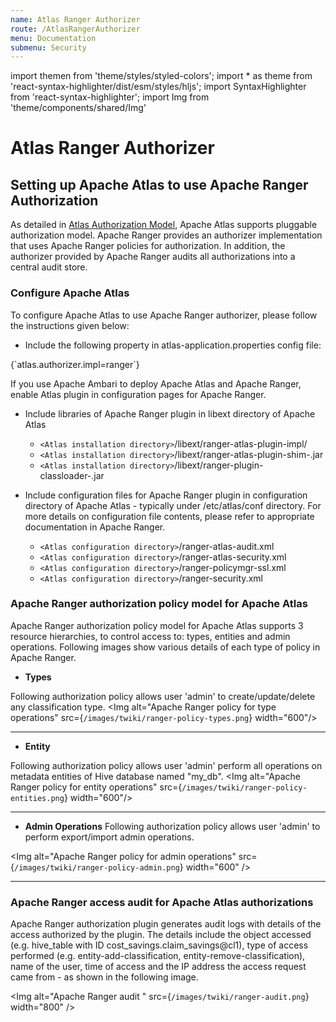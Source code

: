 ```yaml
---
name: Atlas Ranger Authorizer
route: /AtlasRangerAuthorizer
menu: Documentation
submenu: Security
---
```


import  themen  from 'theme/styles/styled-colors';
import  * as theme  from 'react-syntax-highlighter/dist/esm/styles/hljs';
import SyntaxHighlighter from 'react-syntax-highlighter';
import Img from 'theme/components/shared/Img'


# Atlas Ranger Authorizer


## Setting up Apache Atlas to use Apache Ranger Authorization

As detailed in [Atlas Authorization Model](#/AuthorizationModel), Apache Atlas supports pluggable authorization
model. Apache Ranger provides an authorizer implementation that uses Apache Ranger policies for authorization. In
addition, the authorizer provided by Apache Ranger audits all authorizations into a central audit store.

###  Configure Apache Atlas
To configure Apache Atlas to use Apache Ranger authorizer, please follow the instructions given below:

* Include the following property in atlas-application.properties config file:

<SyntaxHighlighter wrapLines={true} language="shell" style={theme.dark}>
   {`atlas.authorizer.impl=ranger`}
</SyntaxHighlighter>

   If you use Apache Ambari to deploy Apache Atlas and Apache Ranger, enable Atlas plugin in configuration pages for
   Apache Ranger.


* Include libraries of Apache Ranger plugin in libext directory of Apache Atlas
   * `<Atlas installation directory>`/libext/ranger-atlas-plugin-impl/
   * `<Atlas installation directory>`/libext/ranger-atlas-plugin-shim-<version/>.jar
   * `<Atlas installation directory>`/libext/ranger-plugin-classloader-<version/>.jar



* Include configuration files for Apache Ranger plugin in configuration directory of Apache Atlas - typically under /etc/atlas/conf directory. For more details on configuration file contents, please refer to appropriate documentation in Apache Ranger.
   * `<Atlas configuration directory>`/ranger-atlas-audit.xml
   * `<Atlas configuration directory>`/ranger-atlas-security.xml
   * `<Atlas configuration directory>`/ranger-policymgr-ssl.xml
   * `<Atlas configuration directory>`/ranger-security.xml



###  Apache Ranger authorization policy model for Apache Atlas

Apache Ranger authorization policy model for Apache Atlas supports 3 resource hierarchies, to control access to: types,
entities and admin operations. Following images show various details of each type of policy in Apache Ranger.

   * **Types**

Following authorization policy allows user 'admin' to create/update/delete any classification type.
<Img alt="Apache Ranger policy for type operations" src={`/images/twiki/ranger-policy-types.png`} width="600"/>

-------



   * **Entity**

Following authorization policy allows user 'admin' perform all operations on metadata entities of Hive database named "my_db".
<Img alt="Apache Ranger policy for entity operations" src={`/images/twiki/ranger-policy-entities.png`} width="600"/>

-------

   * **Admin Operations**
Following authorization policy allows user 'admin' to perform export/import admin operations.

<Img alt="Apache Ranger policy for admin operations" src={`/images/twiki/ranger-policy-admin.png`} width="600" />


-------

###  Apache Ranger access audit for Apache Atlas authorizations
Apache Ranger authorization plugin generates audit logs with details of the access authorized by the plugin. The details
include the object accessed (e.g. hive_table with ID cost_savings.claim_savings@cl1), type of access performed (e.g.
entity-add-classification, entity-remove-classification), name of the user, time of access and the IP address the access
request came from - as shown in the following image.

<Img alt="Apache Ranger audit " src={`/images/twiki/ranger-audit.png`} width="800" />
